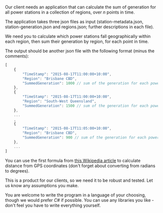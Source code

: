 Our client needs an application that can calculate the sum of generation 
for all power stations in a collection of regions, over *n* points in time.

The application takes three json files as input (station-metadata.json, station-generation.json and regions.json; further descriptions in each file).

We need you to calculate which power stations fall geographically within each region, then sum their generation by region, for each point in time.

The output should be another json file with the following format (minus the comments):

~~~javascript
[
	{
		"TimeStamp": "2015-08-17T11:00:00+10:00",
		"Region": "Brisbane CBD",
		"SummedGeneration": 1000 // sum of the generation for each power station in the region "Brisbane CBD" for 11AM
	},
	{
		"TimeStamp": "2015-08-17T11:00:00+10:00",
		"Region": "South-West Queensland",
		"SummedGeneration": 1500 // sum of the generation for each power station in the region "South-West Queensland" for 11AM
	},
	...
	,
	{
		"TimeStamp": "2015-08-17T11:05:00+10:00",
		"Region": "Brisbane CBD",
		"SummedGeneration": 900 // sum of the generation for each power station in the region "Brisbane CBD" for 11:05AM
	},
	...
]
~~~

You can use the first formula from [this Wikipedia article](https://en.wikipedia.org/wiki/Great-circle_distance) to calculate distance from GPS coordinates (don't forget about converting from radians to degrees).

This is a product for our clients, so we need it to be robust and tested. Let us know any assumptions you make.

You are welcome to write the program in a language of your choosing, though we would prefer *C#* if possible. You can use any libraries you like - don't feel you have to write everything yourself.
